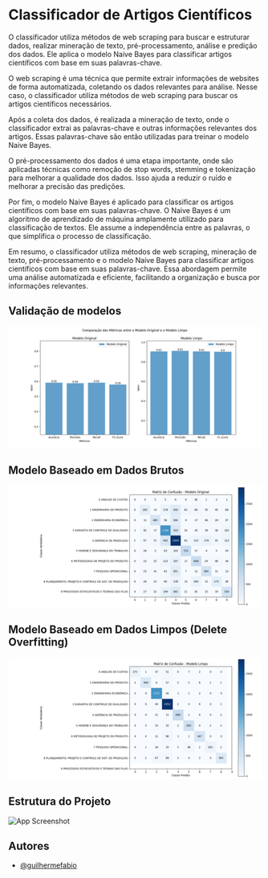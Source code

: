 
# Classificador de Artigos Científicos

O classificador utiliza métodos de web scraping para buscar e estruturar dados, realizar mineração de texto, pré-processamento, análise e predição dos dados. Ele aplica o modelo Naive Bayes para classificar artigos científicos com base em suas palavras-chave.

O web scraping é uma técnica que permite extrair informações de websites de forma automatizada, coletando os dados relevantes para análise. Nesse caso, o classificador utiliza métodos de web scraping para buscar os artigos científicos necessários.

Após a coleta dos dados, é realizada a mineração de texto, onde o classificador extrai as palavras-chave e outras informações relevantes dos artigos. Essas palavras-chave são então utilizadas para treinar o modelo Naive Bayes.

O pré-processamento dos dados é uma etapa importante, onde são aplicadas técnicas como remoção de stop words, stemming e tokenização para melhorar a qualidade dos dados. Isso ajuda a reduzir o ruído e melhorar a precisão das predições.

Por fim, o modelo Naive Bayes é aplicado para classificar os artigos científicos com base em suas palavras-chave. O Naive Bayes é um algoritmo de aprendizado de máquina amplamente utilizado para classificação de textos. Ele assume a independência entre as palavras, o que simplifica o processo de classificação.

Em resumo, o classificador utiliza métodos de web scraping, mineração de texto, pré-processamento e o modelo Naive Bayes para classificar artigos científicos com base em suas palavras-chave. Essa abordagem permite uma análise automatizada e eficiente, facilitando a organização e busca por informações relevantes.

## Validação de modelos
![App Screenshot](https://github.com/guilhermefabio/ClassificadorAritgosENGEP/blob/main/Screenshots/Metricas_entre_modelos.png?raw=true)

## Modelo Baseado em Dados Brutos
![App Screenshot](https://github.com/guilhermefabio/ClassificadorAritgosENGEP/blob/main/Screenshots/ModeloOrigninalMatriz.png?raw=true)

## Modelo Baseado em Dados Limpos (Delete Overfitting)
![App Screenshot](https://github.com/guilhermefabio/ClassificadorAritgosENGEP/blob/main/Screenshots/ModeloLimpoMatriz.png?raw=true)

## Estrutura do Projeto
![App Screenshot](https://github.com/guilhermefabio/ClassificadorArtigosENGEP/blob/main/Screenshots/diagrama%20modelo.drawio%20(2).png?raw=true)



## Autores

- [@guilhermefabio](https://www.github.com/guilhermefabio)


